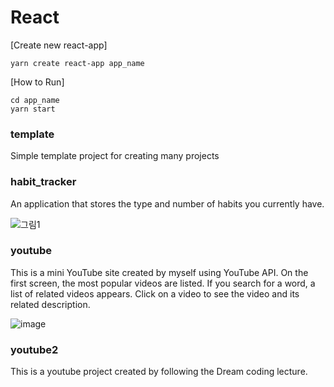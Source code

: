 # React

[Create new react-app]

    yarn create react-app app_name

[How to Run]

    cd app_name
    yarn start
    
### template
Simple template project for creating many projects

### habit_tracker
An application that stores the type and number of habits you currently have.

![그림1](https://user-images.githubusercontent.com/38034994/142859996-f834b0c9-6c73-445d-a929-5ea0f8fef44a.png)

### youtube
This is a mini YouTube site created by myself using YouTube API. On the first screen, the most popular videos are listed. If you search for a word, a list of related videos appears. Click on a video to see the video and its related description.

![image](https://user-images.githubusercontent.com/38034994/146199851-b7afac1b-9e28-46c2-a327-455a5c886abb.png)

### youtube2
This is a youtube project created by following the Dream coding lecture.
